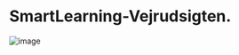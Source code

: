 # SmartLearning-Vejrudsigten.
![image](https://user-images.githubusercontent.com/39729843/138594284-c8e6daf8-c94f-4aae-bee2-3d6134dfdb0c.png)

